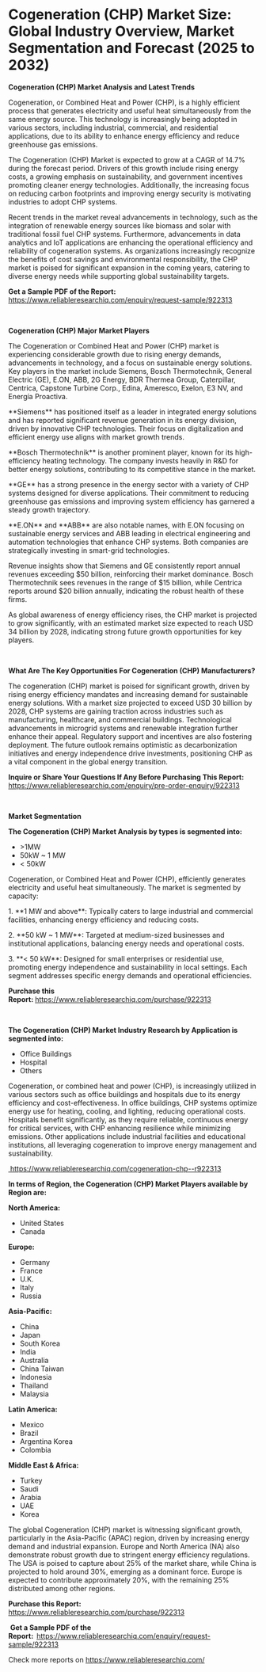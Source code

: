 <p><h1>Cogeneration (CHP) Market Size: Global Industry Overview, Market Segmentation and Forecast (2025 to 2032)</h1></p><p><strong>Cogeneration (CHP) Market Analysis and Latest Trends</strong></p>
<p><p>Cogeneration, or Combined Heat and Power (CHP), is a highly efficient process that generates electricity and useful heat simultaneously from the same energy source. This technology is increasingly being adopted in various sectors, including industrial, commercial, and residential applications, due to its ability to enhance energy efficiency and reduce greenhouse gas emissions.</p><p>The Cogeneration (CHP) Market is expected to grow at a CAGR of 14.7% during the forecast period. Drivers of this growth include rising energy costs, a growing emphasis on sustainability, and government incentives promoting cleaner energy technologies. Additionally, the increasing focus on reducing carbon footprints and improving energy security is motivating industries to adopt CHP systems.</p><p>Recent trends in the market reveal advancements in technology, such as the integration of renewable energy sources like biomass and solar with traditional fossil fuel CHP systems. Furthermore, advancements in data analytics and IoT applications are enhancing the operational efficiency and reliability of cogeneration systems. As organizations increasingly recognize the benefits of cost savings and environmental responsibility, the CHP market is poised for significant expansion in the coming years, catering to diverse energy needs while supporting global sustainability targets.</p></p>
<p><strong>Get a Sample PDF of the Report:&nbsp;</strong> <a href="https://www.reliableresearchiq.com/enquiry/request-sample/922313?utm_campaign=1102&utm_medium=2&utm_source=Github&utm_content=ia&utm_term=14022025&utm_id=cogeneration-chp">https://www.reliableresearchiq.com/enquiry/request-sample/922313</a></p>
<p>&nbsp;</p>
<p><strong>Cogeneration (CHP) Major Market Players</strong></p>
<p><p>The Cogeneration or Combined Heat and Power (CHP) market is experiencing considerable growth due to rising energy demands, advancements in technology, and a focus on sustainable energy solutions. Key players in the market include Siemens, Bosch Thermotechnik, General Electric (GE), E.ON, ABB, 2G Energy, BDR Thermea Group, Caterpillar, Centrica, Capstone Turbine Corp., Edina, Ameresco, Exelon, E3 NV, and Energía Proactiva.</p><p>**Siemens** has positioned itself as a leader in integrated energy solutions and has reported significant revenue generation in its energy division, driven by innovative CHP technologies. Their focus on digitalization and efficient energy use aligns with market growth trends.</p><p>**Bosch Thermotechnik** is another prominent player, known for its high-efficiency heating technology. The company invests heavily in R&D for better energy solutions, contributing to its competitive stance in the market.</p><p>**GE** has a strong presence in the energy sector with a variety of CHP systems designed for diverse applications. Their commitment to reducing greenhouse gas emissions and improving system efficiency has garnered a steady growth trajectory.</p><p>**E.ON** and **ABB** are also notable names, with E.ON focusing on sustainable energy services and ABB leading in electrical engineering and automation technologies that enhance CHP systems. Both companies are strategically investing in smart-grid technologies.</p><p>Revenue insights show that Siemens and GE consistently report annual revenues exceeding $50 billion, reinforcing their market dominance. Bosch Thermotechnik sees revenues in the range of $15 billion, while Centrica reports around $20 billion annually, indicating the robust health of these firms.</p><p>As global awareness of energy efficiency rises, the CHP market is projected to grow significantly, with an estimated market size expected to reach USD 34 billion by 2028, indicating strong future growth opportunities for key players.</p></p>
<p>&nbsp;</p>
<p><strong>What Are The Key Opportunities For Cogeneration (CHP) Manufacturers?</strong></p>
<p><p>The cogeneration (CHP) market is poised for significant growth, driven by rising energy efficiency mandates and increasing demand for sustainable energy solutions. With a market size projected to exceed USD 30 billion by 2028, CHP systems are gaining traction across industries such as manufacturing, healthcare, and commercial buildings. Technological advancements in microgrid systems and renewable integration further enhance their appeal. Regulatory support and incentives are also fostering deployment. The future outlook remains optimistic as decarbonization initiatives and energy independence drive investments, positioning CHP as a vital component in the global energy transition.</p></p>
<p><strong>Inquire or Share Your Questions If Any Before Purchasing This Report:</strong> <a href="https://www.reliableresearchiq.com/enquiry/pre-order-enquiry/922313?utm_campaign=1102&utm_medium=2&utm_source=Github&utm_content=ia&utm_term=14022025&utm_id=cogeneration-chp">https://www.reliableresearchiq.com/enquiry/pre-order-enquiry/922313</a></p>
<p>&nbsp;</p>
<p><strong>Market Segmentation</strong></p>
<p><strong>The Cogeneration (CHP) Market Analysis by types is segmented into:</strong></p>
<p><ul><li>>1MW</li><li>50kW ~ 1 MW</li><li>< 50kW</li></ul></p>
<p><p>Cogeneration, or Combined Heat and Power (CHP), efficiently generates electricity and useful heat simultaneously. The market is segmented by capacity: </p><p>1. **1 MW and above**: Typically caters to large industrial and commercial facilities, enhancing energy efficiency and reducing costs.</p><p>2. **50 kW ~ 1 MW**: Targeted at medium-sized businesses and institutional applications, balancing energy needs and operational costs.</p><p>3. **< 50 kW**: Designed for small enterprises or residential use, promoting energy independence and sustainability in local settings. Each segment addresses specific energy demands and operational efficiencies.</p></p>
<p><strong>Purchase this Report:&nbsp;</strong><a href="https://www.reliableresearchiq.com/purchase/922313?utm_campaign=1102&utm_medium=2&utm_source=Github&utm_content=ia&utm_term=14022025&utm_id=cogeneration-chp">https://www.reliableresearchiq.com/purchase/922313</a></p>
<p>&nbsp;</p>
<p><strong>The Cogeneration (CHP) Market Industry Research by Application is segmented into:</strong></p>
<p><ul><li>Office Buildings</li><li>Hospital</li><li>Others</li></ul></p>
<p><p>Cogeneration, or combined heat and power (CHP), is increasingly utilized in various sectors such as office buildings and hospitals due to its energy efficiency and cost-effectiveness. In office buildings, CHP systems optimize energy use for heating, cooling, and lighting, reducing operational costs. Hospitals benefit significantly, as they require reliable, continuous energy for critical services, with CHP enhancing resilience while minimizing emissions. Other applications include industrial facilities and educational institutions, all leveraging cogeneration to improve energy management and sustainability.</p></p>
<p><a href="https://www.reliableresearchiq.com/cogeneration-chp--r922313?utm_campaign=1102&utm_medium=2&utm_source=Github&utm_content=ia&utm_term=14022025&utm_id=cogeneration-chp">&nbsp;https://www.reliableresearchiq.com/cogeneration-chp--r922313</a></p>
<p><strong>In terms of Region, the Cogeneration (CHP) Market Players available by Region are:</strong></p>
<p>
    <p> <strong> North America: </strong>
        <ul>
            <li>United States</li>
            <li>Canada</li>
        </ul>
        </p> 
    <p> <strong> Europe: </strong>
        <ul>
            <li>Germany</li>
            <li>France</li>
            <li>U.K.</li>
            <li>Italy</li>
            <li>Russia</li>
        </ul>
        </p> 
    <p> <strong> Asia-Pacific: </strong>
        <ul>
            <li>China</li>
            <li>Japan</li>
            <li>South Korea</li>
            <li>India</li>
            <li>Australia</li>
            <li>China Taiwan</li>
            <li>Indonesia</li>
            <li>Thailand</li>
            <li>Malaysia</li>
        </ul>
        </p> 
    <p> <strong> Latin America: </strong>
        <ul>
            <li>Mexico</li>
            <li>Brazil</li>
            <li>Argentina Korea</li>
            <li>Colombia</li>
        </ul>
        </p> 
    <p> <strong> Middle East & Africa: </strong>
        <ul>
            <li>Turkey</li>
            <li>Saudi</li>
            <li>Arabia</li>
            <li>UAE</li>
            <li>Korea</li>
        </ul>
    </p>
    </p>
<p><p>The global Cogeneration (CHP) market is witnessing significant growth, particularly in the Asia-Pacific (APAC) region, driven by increasing energy demand and industrial expansion. Europe and North America (NA) also demonstrate robust growth due to stringent energy efficiency regulations. The USA is poised to capture about 25% of the market share, while China is projected to hold around 30%, emerging as a dominant force. Europe is expected to contribute approximately 20%, with the remaining 25% distributed among other regions.</p></p>
<p><strong>Purchase this Report: </strong><a href="https://www.reliableresearchiq.com/purchase/922313?utm_campaign=1102&utm_medium=2&utm_source=Github&utm_content=ia&utm_term=14022025&utm_id=cogeneration-chp">https://www.reliableresearchiq.com/purchase/922313</a></p>
<p>&nbsp;<strong>Get a Sample PDF of the Report:&nbsp;&nbsp;</strong><a href="https://www.reliableresearchiq.com/enquiry/request-sample/922313?utm_campaign=1102&utm_medium=2&utm_source=Github&utm_content=ia&utm_term=14022025&utm_id=cogeneration-chp">https://www.reliableresearchiq.com/enquiry/request-sample/922313</a></p>
<p><strong></strong></p>
<p>Check more reports on <a href="https://www.reliableresearchiq.com/?utm_campaign=1102&utm_medium=2&utm_source=Github&utm_content=ia&utm_term=14022025&utm_id=cogeneration-chp">https://www.reliableresearchiq.com/</a></p>